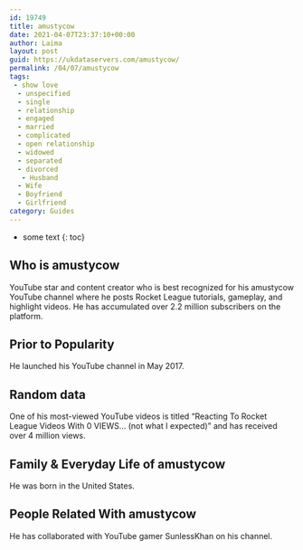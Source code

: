 ```yaml
---
id: 19749
title: amustycow
date: 2021-04-07T23:37:10+00:00
author: Laima
layout: post
guid: https://ukdataservers.com/amustycow/
permalink: /04/07/amustycow
tags:
 - show love
  - unspecified
  - single
  - relationship
  - engaged
  - married
  - complicated
  - open relationship
  - widowed
  - separated
  - divorced
   - Husband
  - Wife
  - Boyfriend
  - Girlfriend
category: Guides
---
```


* some text
{: toc}


## Who is amustycow
                  
                  
                  
YouTube star and content creator who is best recognized for his amustycow YouTube channel where he posts Rocket League tutorials, gameplay, and highlight videos. He has accumulated over 2.2 million subscribers on the platform. 
                  
              
            
              
            
                
                
                
## Prior to Popularity
                  
                  
                  
He launched his YouTube channel in May 2017. 
                  
              
            
              
            
                
                
                
## Random data
                  
                  
                  
One of his most-viewed YouTube videos is titled &#8220;Reacting To Rocket League Videos With 0 VIEWS&#8230; (not what I expected)&#8221; and has received over 4 million views.  
                  
              
            
              
            
                
                
                
## Family & Everyday Life of amustycow
                  
                  
                  
He was born in the United States. 
                  
              
            
              
            
                
                
                
## People Related With amustycow
                  
                  
                  
He has collaborated with YouTube gamer SunlessKhan on his channel. 
                  
              
            
              
            
                
              
            
              
              
            
            
              
            
          
          
          